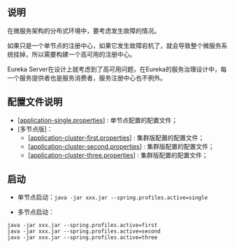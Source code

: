 ## 说明

在微服务架构的分布式环境中，要考虑发生故障的情况。

如果只是一个单节点的注册中心，如果它发生故障宕机了，就会导致整个微服务系统挂掉，所以需要构建一个高可用的注册中心。

Eureka Server在设计上就考虑到了高可用问题，在Eureka的服务治理设计中，每一个服务提供者也是服务消费者，服务注册中心也不例外。

## 配置文件说明

- [[application-single.properties](https://github.com/MMMMMMLi/spring-cloud/tree/master/spring-cloud-eureka/eureka-server/src/main/resources/application-single.properties)] : 单节点配置的配置文件；
- [多节点版]：
    - [[application-cluster-first.properties](https://github.com/MMMMMMLi/spring-cloud/tree/master/spring-cloud-eureka/eureka-server/src/main/resources/application-cluster-first.properties)] : 集群版配置的配置文件；
    - [[application-cluster-second.properties](https://github.com/MMMMMMLi/spring-cloud/tree/master/spring-cloud-eureka/eureka-server/src/main/resources/application-cluster-second.properties)] : 集群版配置的配置文件；
    - [[application-cluster-three.properties](https://github.com/MMMMMMLi/spring-cloud/tree/master/spring-cloud-eureka/eureka-server/src/main/resources/application-cluster-three.properties)] : 集群版配置的配置文件；

## 启动

- 单节点启动：`java -jar xxx.jar --spring.profiles.active=single`

- 多节点启动：
```shell script
java -jar xxx.jar --spring.profiles.active=first
java -jar xxx.jar --spring.profiles.active=second
java -jar xxx.jar --spring.profiles.active=three
```